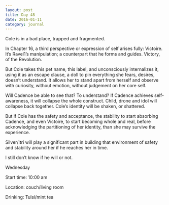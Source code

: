 ```yaml
---
layout: post
title: Day 48
date: 2016-01-11
category: journal
---
```


Cole is in a bad place, trapped and fragmented. 

In Chapter 16, a third perspective or expression of self arises fully: Victoire. It’s Ravel1’s manipulation; a counterpart that he forms and guides. Victory, of the Revolution. 

But Cole takes this pet name, this label, and unconsciously internalizes it, using it as an escape clause, a doll to pin everything she fears, desires, doesn’t understand. It allows her to stand apart from herself and observe with curiosity, without emotion, without judgement on her core self. 

Will Cadence be able to see that? To understand? If Cadence achieves self-awareness, it will collapse the whole construct. Child, drone and idol will collapse back together. Cole’s identity will be shaken, or shattered. 

But if Cole has the safety and acceptance, the stability to start absorbing Cadence, and even Victoire, to start becoming whole and real, before acknowledging the partitioning of her identity, than she may survive the experience. 

Silver/Itri will play a significant part in building that environment of safety and stability around her if he reaches her in time. 

I still don’t know if he will or not. 


Wednesday

Start time: 10:00 am

Location: couch/living room

Drinking: Tulsi/mint tea
